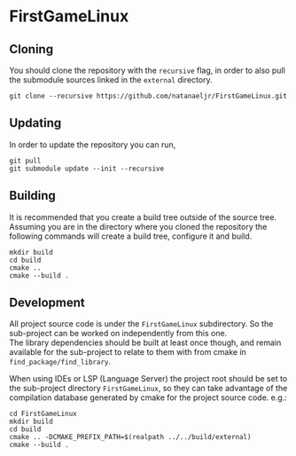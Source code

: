 # FirstGameLinux

## Cloning

You should clone the repository with the `recursive` flag, in order to also pull the submodule sources linked in the `external` directory.

```
git clone --recursive https://github.com/natanaeljr/FirstGameLinux.git
```

## Updating

In order to update the repository you can run,

```
git pull
git submodule update --init --recursive
```

## Building

It is recommended that you create a build tree outside of the source tree.
Assuming you are in the directory where you cloned the repository the following commands will create a build tree, configure it and build.

```
mkdir build
cd build
cmake ..
cmake --build .
```

## Development

All project source code is under the `FirstGameLinux` subdirectory. So the sub-project can be worked on independently
from this one.  
The library dependencies should be built at least once though, and remain available for the sub-project to relate to them with from cmake in `find_package/find_library`.  

When using IDEs or LSP (Language Server) the project root should be set to the sub-project directory `FirstGameLinux`, so they can take advantage of the compilation database generated by cmake for the project source code. e.g.:

```
cd FirstGameLinux
mkdir build
cd build
cmake .. -DCMAKE_PREFIX_PATH=$(realpath ../../build/external)
cmake --build .
```
